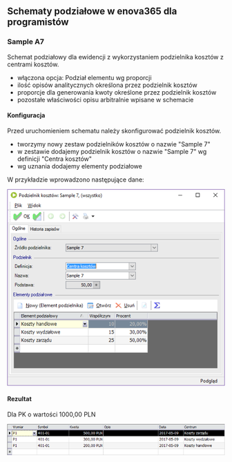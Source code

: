 ## Schematy podziałowe w enova365 dla programistów
### Sample A7

Schemat podziałowy dla ewidencji z wykorzystaniem podzielnika kosztów z centrami kosztów.

* włączona opcja: Podział elementu wg proporcji
* ilość opisów analitycznych określona przez podzielnik kosztów
* proporcje dla generowania kwoty określone przez podzielnik kosztów
* pozostałe właściwości opisu arbitralnie wpisane w schemacie

#### Konfiguracja

Przed uruchomieniem schematu należy skonfigurować podzielnik kosztów.

* tworzymy nowy zestaw podzielników kosztów o nazwie "Sample 7"
* w zestawie dodajemy podzielnik kosztów o nazwie "Sample 7" wg definicji "Centra kosztów"
* wg uznania dodajemy elementy podziałowe

W przykładzie wprowadzono następujące dane:

![](Sample%20A7.config.png)

#### Rezultat

Dla PK o wartości 1000,00 PLN

![](Sample%20A7.png)

